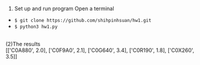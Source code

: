 1. Set up and run program
    Open a terminal
* `$ git clone https://github.com/shihpinhsuan/hw1.git`
* `$ python3 hw1.py`

<br>(2)The results 
<br>[['C0A880', 2.0], ['C0F9A0', 2.1], ['C0G640', 3.4], ['C0R190', 1.8], ['C0X260', 3.5]]
